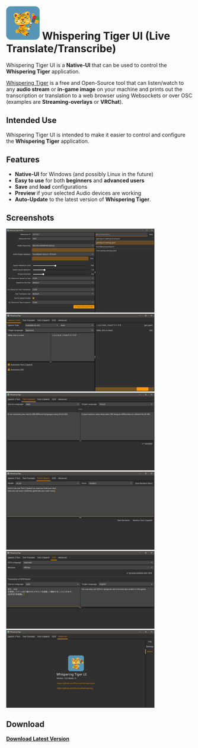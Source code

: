 # <img src=app-icon.png width=90> Whispering Tiger UI (Live Translate/Transcribe)

Whispering Tiger UI is a **Native-UI** that can be used to control the **Whispering Tiger** application.

[Whispering Tiger](https://github.com/Sharrnah/whispering) is a free and Open-Source tool that can listen/watch to any **audio stream** or **in-game image** on your machine and prints out the transcription or translation
to a web browser using Websockets or over OSC (examples are **Streaming-overlays** or **VRChat**).

## Intended Use
Whispering Tiger UI is intended to make it easier to control and configure the **Whispering Tiger** application.

## Features
- **Native-UI** for Windows (and possibly Linux in the future)
- **Easy to use** for both **beginners** and **advanced users**
- **Save** and **load** configurations
- **Preview** if your selected Audio devices are working
- **Auto-Update** to the latest version of **Whispering Tiger**.

## Screenshots
<img src=doc/images/profile-selection.png width=400 alt="profile selection"> <img src=doc/images/speech2text.png width=400 alt="Speech 2 Text Tab">
<img src=doc/images/text-translate.png width=400 alt="Text Translate Tab"> <img src=doc/images/text2speech.png width=400 alt="Text 2 Speech Tab">
<img src=doc/images/ocr.png width=400 alt="Optical Character Recognition Tab"> <img src=doc/images/about.png width=400 alt="About Info Tab">

## Download
[**Download Latest Version**](https://github.com/Sharrnah/whispering-ui/releases/latest)

